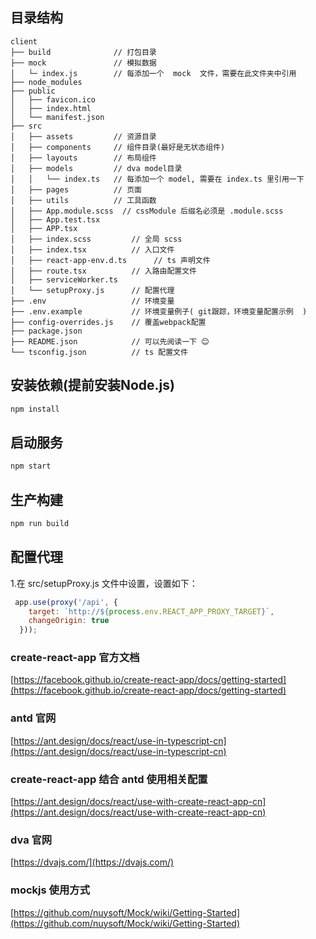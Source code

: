 ## **目录结构**

```
client
├── build              // 打包目录
├── mock               // 模拟数据
│   └─ index.js        // 每添加一个  mock  文件，需要在此文件夹中引用
├── node_modules
├── public
│   ├── favicon.ico
│   ├── index.html
│   └── manifest.json
├── src
│   ├── assets         // 资源目录
│   ├── components     // 组件目录(最好是无状态组件)
│   ├── layouts        // 布局组件
│   ├── models         // dva model目录 
│   │   └── index.ts   // 每添加一个 model, 需要在 index.ts 里引用一下
│   ├── pages          // 页面
│   ├── utils          // 工具函数
│   ├── App.module.scss  // cssModule 后缀名必须是 .module.scss
│   ├── App.test.tsx
│   ├── APP.tsx
│   ├── index.scss         // 全局 scss  
│   ├── index.tsx          // 入口文件
│   ├── react-app-env.d.ts      // ts 声明文件
│   ├── route.tsx          // 入路由配置文件
│   ├── serviceWorker.ts
│   └── setupProxy.js      // 配置代理
├── .env                   // 环境变量
├── .env.example           // 环境变量例子( git跟踪，环境变量配置示例  )
├── config-overrides.js    // 覆盖webpack配置
├── package.json
├── README.json            // 可以先阅读一下 😊
└── tsconfig.json          // ts 配置文件
```

## **安装依赖**(提前安装Node.js)

```js
npm install
```

## **启动服务**

```js
npm start
```

## **生产构建**

```js
npm run build
```

## **配置代理**

1.在 src/setupProxy.js 文件中设置，设置如下：

```js
 app.use(proxy('/api', {
    target: `http://${process.env.REACT_APP_PROXY_TARGET}`,
    changeOrigin: true
  }));
```

### create-react-app 官方文档

[https://facebook.github.io/create-react-app/docs/getting-started](https://facebook.github.io/create-react-app/docs/getting-started)

### antd 官网

[https://ant.design/docs/react/use-in-typescript-cn](https://ant.design/docs/react/use-in-typescript-cn)

### create-react-app 结合 antd 使用相关配置

[https://ant.design/docs/react/use-with-create-react-app-cn](https://ant.design/docs/react/use-with-create-react-app-cn)

### dva 官网

[https://dvajs.com/](https://dvajs.com/)

### mockjs 使用方式

[https://github.com/nuysoft/Mock/wiki/Getting-Started](https://github.com/nuysoft/Mock/wiki/Getting-Started)
